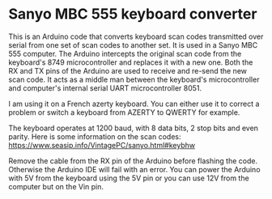 # Sanyo MBC 555 keyboard converter
This is an Arduino code that converts keyboard scan codes transmitted over serial from one set of scan codes to another set. It is used in a Sanyo MBC 555 computer. The Arduino intercepts the original scan code from the keyboard's 8749 microcontroller and replaces it with a new one. Both the RX and TX pins of the Arduino are used to receive and re-send the new scan code. It acts as a middle man between the keyboard's microcontroller and computer's internal serial UART microcontroller 8051.

I am using it on a French azerty keyboard. You can either use it to correct a problem or switch a keyboard from AZERTY to QWERTY for example.

The keyboard operates at 1200 baud, with 8 data bits, 2 stop bits and even parity. 
Here is some information on the scan codes: https://www.seasip.info/VintagePC/sanyo.html#keybhw

Remove the cable from the RX pin of the Arduino before flashing the code. Otherwise the Arduino IDE will fail with an error.
You can power the Arduino with 5V from the keyboard using the 5V pin or you can use 12V from the computer but on the Vin pin. 

